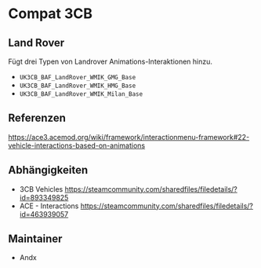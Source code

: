 # Compat 3CB

## Land Rover

Fügt drei Typen von Landrover Animations-Interaktionen hinzu.

- `UK3CB_BAF_LandRover_WMIK_GMG_Base`
- `UK3CB_BAF_LandRover_WMIK_HMG_Base`
- `UK3CB_BAF_LandRover_WMIK_Milan_Base`

## Referenzen

<https://ace3.acemod.org/wiki/framework/interactionmenu-framework#22-vehicle-interactions-based-on-animations>

## Abhängigkeiten

- 3CB Vehicles <https://steamcommunity.com/sharedfiles/filedetails/?id=893349825>
- ACE - Interactions <https://steamcommunity.com/sharedfiles/filedetails/?id=463939057>

## Maintainer

- Andx
